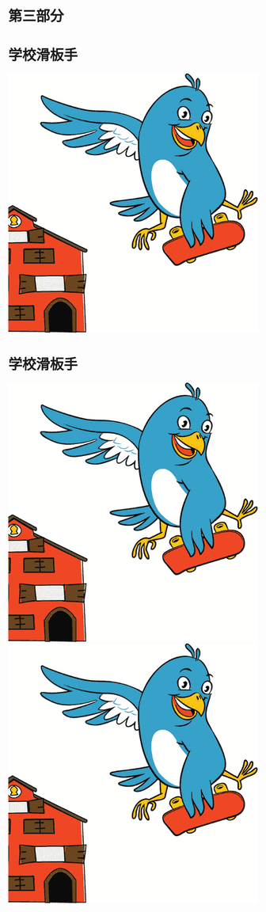 # 第三部分

# 学校滑板手

![image](img/Image00269.jpg)

# 学校滑板手

![image](img/Image00269.jpg) ![image](img/Image00269.jpg)
